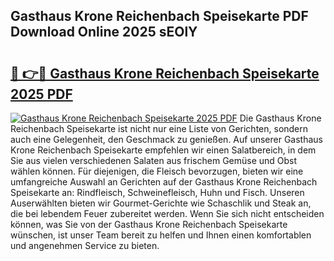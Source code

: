 ## Gasthaus Krone Reichenbach Speisekarte PDF Download Online 2025 sEOlY

# <h2><a href="http://gc5dzd.nevu.top/?p=Gasthaus+Krone+Reichenbach+Speisekarte">🔗 👉🔴 Gasthaus Krone Reichenbach Speisekarte 2025 PDF</a></h2>

[![Gasthaus Krone Reichenbach Speisekarte 2025 PDF](https://i.imgur.com/dBaPXMq.png)](http://gc5dzd.nevu.top/?p=Gasthaus+Krone+Reichenbach+Speisekarte)
Die Gasthaus Krone Reichenbach Speisekarte ist nicht nur eine Liste von Gerichten, sondern auch eine Gelegenheit, den Geschmack zu genießen. Auf unserer Gasthaus Krone Reichenbach Speisekarte empfehlen wir einen Salatbereich, in dem Sie aus vielen verschiedenen Salaten aus frischem Gemüse und Obst wählen können. Für diejenigen, die Fleisch bevorzugen, bieten wir eine umfangreiche Auswahl an Gerichten auf der Gasthaus Krone Reichenbach Speisekarte an: Rindfleisch, Schweinefleisch, Huhn und Fisch. Unseren Auserwählten bieten wir Gourmet-Gerichte wie Schaschlik und Steak an, die bei lebendem Feuer zubereitet werden. Wenn Sie sich nicht entscheiden können, was Sie von der Gasthaus Krone Reichenbach Speisekarte wünschen, ist unser Team bereit zu helfen und Ihnen einen komfortablen und angenehmen Service zu bieten.
